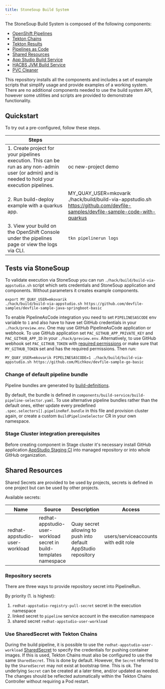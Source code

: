 ```yaml
---
title: StoneSoup Build System
---
```


The StoneSoup Build System is composed of the following components:

- [OpenShift Pipelines](https://docs.openshift.com/container-platform/4.10/cicd/pipelines/understanding-openshift-pipelines.html)
- [Tekton Chains](https://github.com/tektoncd/chains)
- [Tekton Results](https://github.com/tektoncd/results)
- [Pipelines as Code](https://pipelinesascode.com/)
- [Shared Resources](https://github.com/openshift/csi-driver-shared-resource)
- [App Studio Build Service](https://github.com/redhat-appstudio/build-service/)
- [HACBS JVM Build Service](https://github.com/redhat-appstudio/jvm-build-service)
- [PVC Cleaner](https://github.com/redhat-appstudio/pvc-cleaner/)

This repository installs all the components and includes a set of example scripts that simplify usage and provide examples of a working system. There are no additional components needed to use the build system API, however some utilities and scripts are provided to demonstrate functionality.

## Quickstart

To try out a pre-configured, follow these steps.

| Steps    |    |
| ----------- | ----------- |
| 1.  Create project for your pipelines execution. This can be run as any non-admin user (or admin)  and is needed to hold your execution pipelines.  |  oc new-project demo     |
| 2.  Run build-deploy example with a quarkus app. | MY_QUAY_USER=mkovarik ./hack/build/build-via-appstudio.sh https://github.com/devfile-samples/devfile-sample-code-with-quarkus
| 3.  View your build on the OpenShift Console under the pipelines page or view the logs via CLI. | `tkn pipelinerun logs`      |

## Tests via StoneSoup

To validate execution via StoneSoup you can run `./hack/build/build-via-appstudio.sh` script which sets credentials and StoneSoup application and components. Without parameters it creates example components.

```
export MY_QUAY_USER=mkovarik
./hack/build/build-via-appstudio.sh https://github.com/devfile-samples/devfile-sample-java-springboot-basic
```

To enable PipelineAsCode integration you need to set `PIPELINESASCODE` env variable to `1` and also have to have set GitHub credentials in your `./hack/preview.env`.
One may use GitHub PipelineAsCode application or webhook.
To use GitHub application set `PAC_GITHUB_APP_PRIVATE_KEY` and `PAC_GITHUB_APP_ID` in your `./hack/preview.env`.
Alternatively, to use GitHub webhook set `PAC_GITHUB_TOKEN` with [required permissions](https://pipelinesascode.com/docs/install/github_webhook/#create-github-personal-access-token) or make sure that `MY_GITHUB_TOKEN` set and has the required permissions.
Then run:

```
MY_QUAY_USER=mkovarik PIPELINESASCODE=1 ./hack/build/build-via-appstudio.sh https://github.com/Michkov/devfile-sample-go-basic
```

### Change of default pipeline bundle

Pipeline bundles are generated by [build-definitions](https://github.com/redhat-appstudio/build-definitions).

By default, the bundle is defined in `components/build-service/build-pipeline-selector.yaml`. To use alternative pipeline bundles rather than the default ones, either update every predefined `.spec.selectors[].pipelineRef.bundle` in this file and provision cluster again, or create a custom `BuildPipelineSelector` CR in your own namespace.

### Stage Cluster integration prerequisites

Before creating component in Stage cluster it's necessary install GitHub application [AppStudio Staging CI](https://github.com/apps/appstudio-staging-ci) into managed repository or into whole GitHub organization.

## Shared Resources

Shared Secrets are provided to be used by projects, secrets is defined in one project but can be used by other projects.

Available secrets:

| Name | Source | Description | Access |
| -- | -- | -- | -- |
| redhat-appstudio-user-workload | redhat-appstudio-user-workload secret in build-templates namespace | Quay secret allowing to push into default AppStudio repository | users/serviceaccounts with edit role |

### Repository secrets

There are three ways to provide repository secret into PipelineRun.

By priority (1. is highest):

1. `redhat-appstudio-registry-pull-secret` secret in the execution namespace
2. linked secret to `pipeline` service account in the execution namespace
3. shared secret `redhat-appstudio-user-workload`

### Use SharedSecret with Tekton Chains

During the build pipeline, it is possible to use the `redhat-appstudio-user-workload`
[SharedSecret](https://github.com/openshift/csi-driver-shared-resource) to specify the credentials
for pushing container images. If this is used, Tekton Chains must also be configured to use the
same `SharedSecret`. This is done by default. However, the `Secret` referred to by the
`SharedSecret` may not exist at bootstrap time. This is ok. The underlying `Secret` can be created
at a later time, and/or updated as needed. The changes should be reflected automatically within the
Tekton Chains Controller without requiring a Pod restart.
